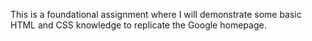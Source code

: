 This is a foundational assignment where I will demonstrate some basic HTML and CSS knowledge to replicate the Google homepage.
